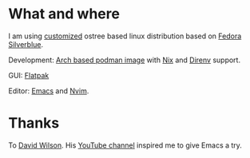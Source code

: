 # What and where

I am using [customized](https://github.com/ewok/ewk-ostree-workstation) ostree based linux distribution based on [Fedora Silverblue](https://silverblue.fedoraproject.org).

Development: [Arch based podman image](https://github.com/ewok/fedora-config/blob/main/images/dev/Containerfile) with [Nix](https://nixos.org/guides/how-nix-works.html) and [Direnv](https://direnv.net/) support.

GUI: [Flatpak](https://www.flatpak.org/)

Editor: [Emacs](https://github.com/ewok/fedora-config/blob/main/roles/emacs/templates/emacs/emacs.org) and [Nvim](https://github.com/ewok/fedora-config/blob/main/roles/nvim/templates/neovim/init.lua).


# Thanks

To [David Wilson](https://github.com/daviwil). His [YouTube channel](https://www.youtube.com/channel/UCAiiOTio8Yu69c3XnR7nQBQ) inspired me to give Emacs a try.
